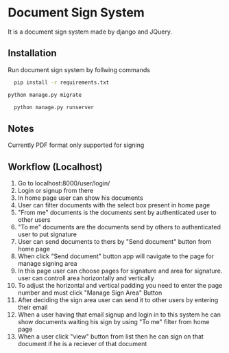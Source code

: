 
# Document Sign System

It is a document sign system made by django and JQuery.
    
## Installation

Run document sign system by follwing commands

```bash
  pip install -r requirements.txt
```
```bash
python manage.py migrate
```
```bash
  python manage.py runserver
```

## Notes
Currently PDF format only supported for signing

## Workflow (Localhost)

1. Go to localhost:8000/user/login/
2. Login or signup from there
3. In home page user can show his documents
4. User can filter documents with the select box present in home page
5. "From me" documents is the documents sent by authenticated user to other users
6. "To me" documents are the documents send by others to authenticated user to put signature
7. User can send documents to thers by "Send document" button from home page
8. When click "Send document" button app will navigate to the page for manage signing area
9. In this page user can choose pages for signature and area for signature. user can controll area horizontally and vertically
10. To adjust the horizontal and vertical padding you need to enter the page number and
must click "Manage Sign Area" Button
10. After deciding the sign area user can send it to other users by entering their email
11. When a user having that email signup and login in to this system he can show documents waiting his sign by using "To me" filter from home page
12. When a user click "view" button from list then he can sign on that document if he is a reciever of that document
